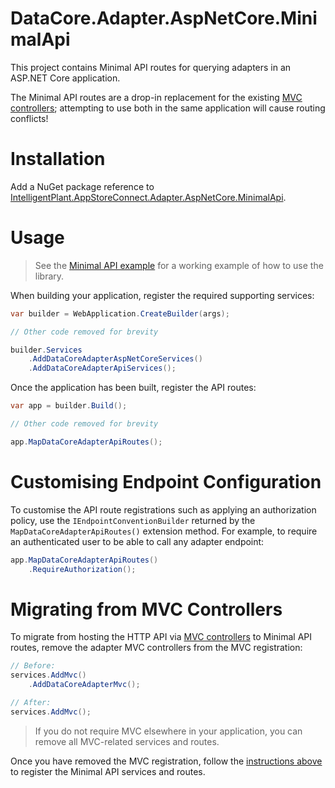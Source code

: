 ﻿# DataCore.Adapter.AspNetCore.MinimalApi

This project contains Minimal API routes for querying adapters in an ASP.NET Core application.

The Minimal API routes are a drop-in replacement for the existing [MVC controllers](../DataCore.Adapter.AspNetCore.Mvc); attempting to use both in the same application will cause routing conflicts!


# Installation

Add a NuGet package reference to [IntelligentPlant.AppStoreConnect.Adapter.AspNetCore.MinimalApi](https://www.nuget.org/packages/IntelligentPlant.AppStoreConnect.Adapter.AspNetCore.MinimalApi).


# Usage

> See the [Minimal API example](../../examples/MinimalApiExample) for a working example of how to use the library.

When building your application, register the required supporting services:

```csharp
var builder = WebApplication.CreateBuilder(args);

// Other code removed for brevity

builder.Services
    .AddDataCoreAdapterAspNetCoreServices()
    .AddDataCoreAdapterApiServices();
```

Once the application has been built, register the API routes:

```csharp
var app = builder.Build();

// Other code removed for brevity

app.MapDataCoreAdapterApiRoutes();
```


# Customising Endpoint Configuration

To customise the API route registrations such as applying an authorization policy, use the `IEndpointConventionBuilder` returned by the `MapDataCoreAdapterApiRoutes()` extension method. For example, to require an authenticated user to be able to call any adapter endpoint:

```csharp
app.MapDataCoreAdapterApiRoutes()
    .RequireAuthorization();
```


# Migrating from MVC Controllers

To migrate from hosting the HTTP API via [MVC controllers](../DataCore.Adapter.AspNetCore.Mvc) to Minimal API routes, remove the adapter MVC controllers from the MVC registration:

```csharp
// Before:
services.AddMvc()
    .AddDataCoreAdapterMvc();

// After:
services.AddMvc();
```

> If you do not require MVC elsewhere in your application, you can remove all MVC-related services and routes.

Once you have removed the MVC registration, follow the [instructions above](#usage) to register the Minimal API services and routes.
